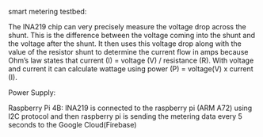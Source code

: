 smart metering testbed:

The INA219 chip can very precisely measure the voltage drop across the shunt.  This is the difference between the voltage coming into the shunt and the voltage after the shunt.
It then uses this voltage drop along with the value of the resistor shunt to determine the current flow in amps because Ohm’s law states that current (I) = voltage (V) / resistance (R).  With voltage and current it can calculate wattage using power (P) = voltage(V) x current (I). 

Power Supply:

Raspberry Pi 4B: INA219 is connected to the raspberry pi (ARM A72) using I2C protocol and then raspberry pi is sending the metering data every 5 seconds to the Google Cloud(Firebase)


